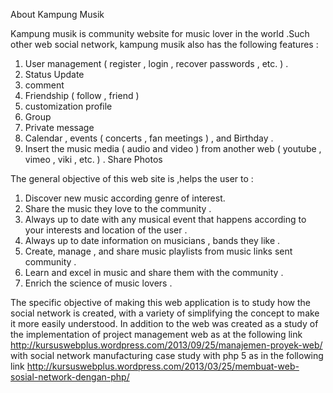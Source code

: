 About Kampung Musik

Kampung musik is community website for music lover in the world .Such other web social network, kampung musik also has the following features :

1. User management ( register , login , recover passwords , etc. ) .
2. Status Update
3. comment
4. Friendship ( follow , friend )
5. customization profile
6. Group
7. Private message
8. Calendar , events ( concerts , fan meetings ) , and Birthday .
9. Insert the music media ( audio and video ) from another web ( youtube , vimeo , viki , etc. ) .
Share Photos

The general objective of this web site is ,helps the user to :

1. Discover new music according genre of interest.
2. Share the music they love to the community .
3. Always up to date with any musical event that happens according to your interests and location of the user .
4. Always up to date information on musicians , bands they like .
5. Create, manage , and share music playlists from music links sent community .
6. Learn and excel in music and share them with the community .
7. Enrich the science of music lovers .

The specific objective of making this web application is to study how the social network is created, with a variety of simplifying the concept to make it more easily understood. In addition to the web was created as a study of the implementation of project management web as at the following link http://kursuswebplus.wordpress.com/2013/09/25/manajemen-proyek-web/ with social network manufacturing case study with php 5 as in the following link http://kursuswebplus.wordpress.com/2013/03/25/membuat-web-sosial-network-dengan-php/


